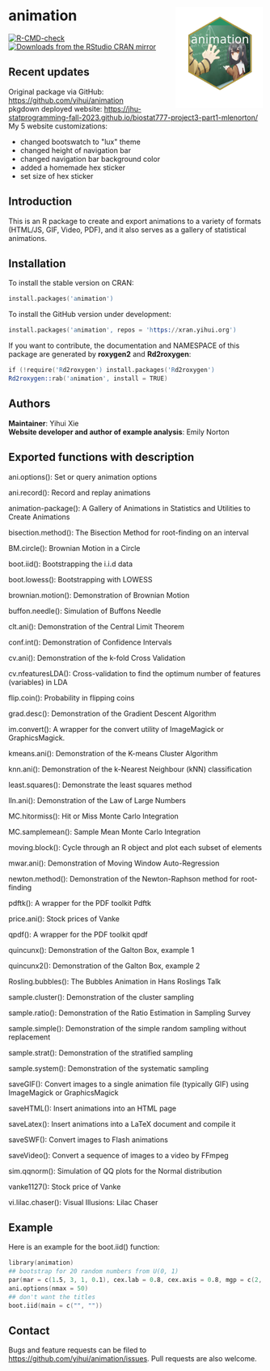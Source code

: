 # animation <img src="man/figures/logo.png" align="right" height="200" style="float:right; height:200px;">

<!-- badges: start -->
[![R-CMD-check](https://github.com/yihui/animation/workflows/R-CMD-check/badge.svg)](https://github.com/yihui/animation/actions)
[![Downloads from the RStudio CRAN mirror](https://cranlogs.r-pkg.org/badges/animation)](https://cran.r-project.org/package=animation)
<!-- badges: end -->

## Recent updates

Original package via GitHub: https://github.com/yihui/animation  
pkgdown deployed website: https://jhu-statprogramming-fall-2023.github.io/biostat777-project3-part1-mlenorton/  
My 5 website customizations:  
- changed bootswatch to "lux" theme  
- changed height of navigation bar  
- changed navigation bar background color  
- added a homemade hex sticker  
- set size of hex sticker

## Introduction

This is an R package to create and export animations to a variety of formats
(HTML/JS, GIF, Video, PDF), and it also serves as a gallery of statistical
animations.

## Installation

To install the stable version on CRAN:

```s
install.packages('animation')
```

To install the GitHub version under development:

```s
install.packages('animation', repos = 'https://xran.yihui.org')
```

If you want to contribute, the documentation and NAMESPACE of this package
are generated by **roxygen2** and **Rd2roxygen**:

```s
if (!require('Rd2roxygen') install.packages('Rd2roxygen')
Rd2roxygen::rab('animation', install = TRUE)
```
## Authors

**Maintainer**: Yihui Xie  
**Website developer and author of example analysis**: Emily Norton

## Exported functions with description

ani.options(): Set or query animation options

ani.record(): Record and replay animations

animation-package(): A Gallery of Animations in Statistics and Utilities to Create Animations

bisection.method(): The Bisection Method for root-finding on an interval

BM.circle(): Brownian Motion in a Circle

boot.iid(): Bootstrapping the i.i.d data

boot.lowess(): Bootstrapping with LOWESS

brownian.motion(): Demonstration of Brownian Motion

buffon.needle(): Simulation of Buffons Needle

clt.ani(): Demonstration of the Central Limit Theorem

conf.int(): Demonstration of Confidence Intervals

cv.ani(): Demonstration of the k-fold Cross Validation

cv.nfeaturesLDA(): Cross-validation to find the optimum number of features (variables) in LDA

flip.coin(): Probability in flipping coins

grad.desc(): Demonstration of the Gradient Descent Algorithm

im.convert(): A wrapper for the convert utility of ImageMagick or GraphicsMagick.

kmeans.ani(): Demonstration of the K-means Cluster Algorithm

knn.ani(): Demonstration of the k-Nearest Neighbour (kNN) classification

least.squares(): Demonstrate the least squares method

lln.ani(): Demonstration of the Law of Large Numbers

MC.hitormiss(): Hit or Miss Monte Carlo Integration

MC.samplemean(): Sample Mean Monte Carlo Integration

moving.block(): Cycle through an R object and plot each subset of elements

mwar.ani(): Demonstration of Moving Window Auto-Regression

newton.method(): Demonstration of the Newton-Raphson method for root-finding

pdftk(): A wrapper for the PDF toolkit Pdftk

price.ani(): Stock prices of Vanke

qpdf(): A wrapper for the PDF toolkit qpdf

quincunx(): Demonstration of the Galton Box, example 1

quincunx2(): Demonstration of the Galton Box, example 2

Rosling.bubbles(): The Bubbles Animation in Hans Roslings Talk

sample.cluster(): Demonstration of the cluster sampling

sample.ratio(): Demonstration of the Ratio Estimation in Sampling Survey

sample.simple(): Demonstration of the simple random sampling without replacement

sample.strat(): Demonstration of the stratified sampling

sample.system(): Demonstration of the systematic sampling

saveGIF(): Convert images to a single animation file (typically GIF) using ImageMagick or GraphicsMagick

saveHTML(): Insert animations into an HTML page

saveLatex(): Insert animations into a LaTeX document and compile it

saveSWF(): Convert images to Flash animations

saveVideo(): Convert a sequence of images to a video by FFmpeg

sim.qqnorm(): Simulation of QQ plots for the Normal distribution

vanke1127(): Stock price of Vanke

vi.lilac.chaser(): Visual Illusions: Lilac Chaser

## Example  
Here is an example for the boot.iid() function:

```s
library(animation)
## bootstrap for 20 random numbers from U(0, 1)
par(mar = c(1.5, 3, 1, 0.1), cex.lab = 0.8, cex.axis = 0.8, mgp = c(2, 0.5, 0), tcl = -0.3)
ani.options(nmax = 50)
## don't want the titles
boot.iid(main = c("", ""))
```

## Contact

Bugs and feature requests can be filed to
<https://github.com/yihui/animation/issues>. Pull requests are also welcome.

